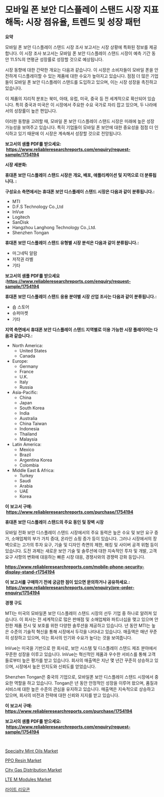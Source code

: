 <p><h1>모바일 폰 보안 디스플레이 스탠드 시장 지표 해독: 시장 점유율, 트렌드 및 성장 패턴</h1></p><p><strong>요약</strong></p>
<p><p>모바일 폰 보안 디스플레이 스탠드 시장 조사 보고서는 시장 상황에 특화된 정보를 제공합니다. 이 시장 조사 보고서는 모바일 폰 보안 디스플레이 스탠드 시장이 예측 기간 동안 11.5%의 연평균 성장률로 성장할 것으로 예상됩니다.</p><p>시장 동향에 대한 간략한 개요는 다음과 같습니다. 이 시장은 소비자들이 모바일 폰을 안전하게 디스플레이할 수 있는 제품에 대한 수요가 높아지고 있습니다. 점점 더 많은 기업들이 모바일 폰 보안 디스플레이 스탠드를 도입하고 있으며, 이는 시장 성장을 촉진하고 있습니다.</p><p>이 제품의 지리적 분포는 북미, 아태, 유럽, 미국, 중국 등 전 세계적으로 확산되어 있습니다. 특히 중국과 미국은 이 시장에서 주요한 수요 국가로 자리 잡고 있으며, 두 나라에서의 성장률이 높은 편입니다.</p><p>이러한 동향을 고려할 때, 모바일 폰 보안 디스플레이 스탠드 시장은 미래에 높은 성장 가능성을 보여주고 있습니다. 특히 기업들이 모바일 폰 보안에 대한 중요성을 점점 더 인식하고 있기 때문에 이 시장은 계속해서 성장할 것으로 전망됩니다.</p></p>
<p><strong>보고서의 샘플 PDF를 받으세요: &nbsp;<a href="https://www.reliableresearchreports.com/enquiry/request-sample/1754194">https://www.reliableresearchreports.com/enquiry/request-sample/1754194</a></strong></p>
<p><strong>시장 세분화:</strong></p>
<p><strong> 휴대폰 보안 디스플레이 스탠드 시장은 개요, 배포, 애플리케이션 및 지역으로 더 분류됩니다. :</strong></p>
<p><strong>구성요소 측면에서는 휴대폰 보안 디스플레이 스탠드 시장은 다음과 같이 분류됩니다.:</strong></p>
<p><ul><li>MTI</li><li>D.F.S Technology Co.,Ltd</li><li>InVue</li><li>Logitech</li><li>SanDisk</li><li>Hangzhou Langhong Technology Co.,Ltd.</li><li>Shenzhen Tongan</li></ul></p>
<p><strong> 휴대폰 보안 디스플레이 스탠드 유형별 시장 분석은 다음과 같이 분류됩니다.:</strong></p>
<p><ul><li>마그네틱 알람</li><li>저작권 라벨</li><li>기타</li></ul></p>
<p><strong>보고서의 샘플 PDF를 받으세요 :<a href="https://www.reliableresearchreports.com/enquiry/request-sample/1754194">https://www.reliableresearchreports.com/enquiry/request-sample/1754194</a></strong></p>
<p><strong> 휴대폰 보안 디스플레이 스탠드 응용 분야별 시장 산업 조사는 다음과 같이 분류됩니다.:</strong></p>
<p><ul><li>숍 스토어</li><li>슈퍼마켓</li><li>기타</li></ul></p>
<p><strong>지역 측면에서 휴대폰 보안 디스플레이 스탠드 지역별로 이용 가능한 시장 플레이어는 다음과 같습니다.:</strong></p>
<p><ul>
    <li>
        North America:
        <ul>
            <li>United States</li>
            <li>Canada</li>
        </ul>
    </li>
    <li>
        Europe:
        <ul>
            <li>Germany</li>
            <li>France</li>
            <li>U.K.</li>
            <li>Italy</li>
            <li>Russia</li>
        </ul>
    </li>
    <li>
        Asia-Pacific:
        <ul>
            <li>China</li>
            <li>Japan</li>
            <li>South Korea</li>
            <li>India</li>
            <li>Australia</li>
            <li>China Taiwan</li>
            <li>Indonesia</li>
            <li>Thailand</li>
            <li>Malaysia</li>
        </ul>
    </li>
    <li>
        Latin America:
        <ul>
            <li>Mexico</li>
            <li>Brazil</li>
            <li>Argentina Korea</li>
            <li>Colombia</li>
        </ul>
    </li>
    <li>
        Middle East & Africa:
        <ul>
            <li>Turkey</li>
            <li>Saudi</li>
            <li>Arabia</li>
            <li>UAE</li>
            <li>Korea</li>
        </ul>
    </li>
    </ul></p>
<p><strong>이 보고서 구매: &nbsp;<a href="https://www.reliableresearchreports.com/purchase/1754194">https://www.reliableresearchreports.com/purchase/1754194</a></strong></p>
<p><strong>휴대폰 보안 디스플레이 스탠드의 주요 동인 및 장벽 시장</strong></p>
<p><p>모바일 전화 보안 디스플레이 스탠드 시장에서의 주요 동력은 높은 수요 및 보안 요구 증가, 소매업체의 부가 가치 증대, 온라인 쇼핑 증가 등이 있습니다. 그러나 시장에서의 장벽으로는 고가의 투자 요구, 기술 및 디자인 측면의 제한, 해킹 및 사이버 공격 위협 등이 있습니다. 도전 과제는 새로운 보안 기술 및 솔루션에 대한 지속적인 투자 및 개발, 고객 요구 사항의 변화에 대응하는 빠른 시장 대응, 경쟁사와의 경쟁력 강화 등입니다.</p></p>
<p><strong><a href="https://www.reliableresearchreports.com/mobile-phone-security-display-stand-r1754194">https://www.reliableresearchreports.com/mobile-phone-security-display-stand-r1754194</a></strong></p>
<p><strong>이 보고서를 구매하기 전에 궁금한 점이 있으면 문의하거나 공유하세요.: &nbsp;<a href="https://www.reliableresearchreports.com/enquiry/pre-order-enquiry/1754194">https://www.reliableresearchreports.com/enquiry/pre-order-enquiry/1754194</a></strong></p>
<p><strong>경쟁 구도</strong></p>
<p><p>MTI는 미국의 모바일폰 보안 디스플레이 스탠드 시장의 선두 기업 중 하나로 알려져 있습니다. 이 회사는 전 세계적으로 많은 판매점 및 소매업체와 파트너십을 맺고 있으며 안전한 제품 전시 및 보호를 위한 다양한 솔루션을 제공하고 있습니다. 년 동안 MTI는 높은 수준의 기술적 혁신을 통해 시장에서 두각을 나타내고 있습니다. 매출액은 매년 꾸준히 성장하고 있으며, 이는 회사의 인기와 수요가 높다는 것을 보여줍니다.</p><p>InVue는 미국을 기반으로 한 회사로, 보안 시스템 및 디스플레이 스탠드 제조 분야에서 꾸준한 성장을 이루고 있습니다. InVue는 혁신적인 제품과 우수한 서비스를 통해 고객들로부터 높은 평가를 받고 있습니다. 회사의 매출액은 지난 몇 년간 꾸준히 상승하고 있으며, 시장에서 높은 인지도와 신뢰도를 얻었습니다.</p><p>Shenzhen Tongan은 중국의 기업으로, 모바일폰 보안 디스플레이 스탠드 시장에서 중요한 역할을 하고 있습니다. Tongan은 년 동안 안정적인 성장을 이루어 왔으며, 품질과 서비스에 대한 높은 수준의 관심을 유지하고 있습니다. 매출액은 지속적으로 상승하고 있으며, 회사의 비전과 전략에 대한 신뢰와 지지를 받고 있습니다.</p></p>
<p><strong>이 보고서 구매: &nbsp; <a href="https://www.reliableresearchreports.com/purchase/1754194">https://www.reliableresearchreports.com/purchase/1754194</a></strong></p>
<p><strong>보고서의 샘플 PDF를 받으세요: &nbsp;<a href="https://www.reliableresearchreports.com/enquiry/request-sample/1754194">https://www.reliableresearchreports.com/enquiry/request-sample/1754194</a></strong><strong></strong></p>
<p>&nbsp;</p>
<p><p><a href="https://www.linkedin.com/pulse/specialty-mint-oils-market-comprehensive-report-its-share-fsqke?trackingId=o6dVwe8s99P0h5nE5fDs3A%3D%3D">Specialty Mint Oils Market</a></p><p><a href="https://issuu.com/reportprime-2/docs/ppo-resin-market-size-2030.pptx">PPO Resin Market</a></p><p><a href="https://github.com/castoriffic/Market-Research-Report-List-4/blob/main/city-gas-distribution-market.md">City Gas Distribution Market</a></p><p><a href="https://pretty-mail-caf.notion.site/LTE-M-Modules-Market-Trends-and-Market-Analysis-forecasted-for-period-2024-2031-f45bdee264144e60a7a9f8de6fba7d27">LTE M Modules Market</a></p><p><a href="https://github.com/BrettWeberrt8767765/Market-Research-Report-List-1/blob/main/844485425274.md">라이트 리모콘</a></p></p>